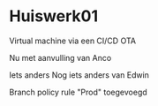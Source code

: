 # Huiswerk01
Virtual machine via een CI/CD OTA

Nu met aanvulling van Anco

Iets anders
Nog iets anders van Edwin

Branch policy rule "Prod" toegevoegd
